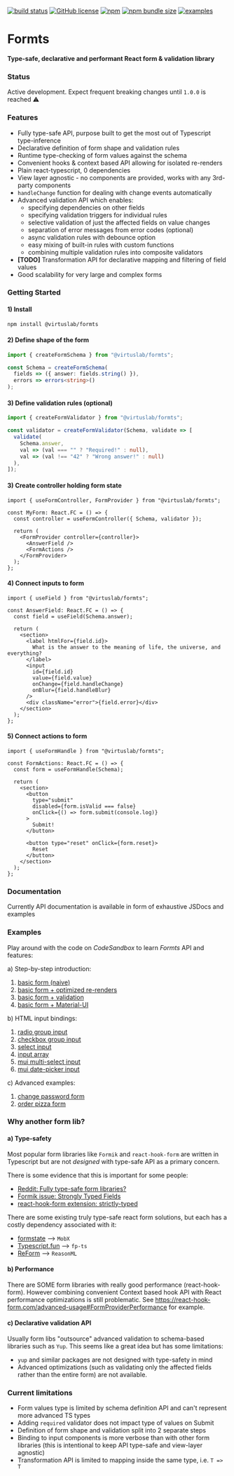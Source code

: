 [![build status](https://circleci.com/gh/VirtusLab/formts.svg?style=shield)](https://app.circleci.com/pipelines/github/VirtusLab/formts)
[![GitHub license](https://img.shields.io/github/license/VirtusLab/formts)](https://github.com/VirtusLab/formts/blob/master/LICENSE)
[![npm](https://img.shields.io/npm/v/@virtuslab/formts)](https://www.npmjs.com/package/@virtuslab/formts)
[![npm bundle size](https://img.shields.io/bundlephobia/minzip/@virtuslab/formts)](https://bundlephobia.com/result?p=@virtuslab/formts)
[![examples](https://img.shields.io/badge/examples-codesandbox-blue)](https://github.com/VirtusLab/formts#examples)

# Formts

**Type-safe, declarative and performant React form & validation library**

### Status

Active development. Expect frequent breaking changes until `1.0.0` is reached ⚠️

### Features

- Fully type-safe API, purpose built to get the most out of Typescript
  type-inference
- Declarative definition of form shape and validation rules
- Runtime type-checking of form values against the schema
- Convenient hooks & context based API allowing for isolated re-renders
- Plain react-typescript, 0 dependencies
- View layer agnostic - no components are provided, works with any 3rd-party
  components
- `handleChange` function for dealing with change events automatically
- Advanced validation API which enables:
  - specifying dependencies on other fields
  - specifying validation triggers for individual rules
  - selective validation of just the affected fields on value changes
  - separation of error messages from error codes (optional)
  - async validation rules with debounce option
  - easy mixing of built-in rules with custom functions
  - combining multiple validation rules into composite validators
- **[TODO]** Transformation API for declarative mapping and filtering of field
  values
- Good scalability for very large and complex forms

### Getting Started

#### 1) Install

```bash
npm install @virtuslab/formts
```

#### 2) Define shape of the form

```ts
import { createFormSchema } from "@virtuslab/formts";

const Schema = createFormSchema(
  fields => ({ answer: fields.string() }),
  errors => errors<string>()
);
```

#### 3) Define validation rules (optional)

```ts
import { createFormValidator } from "@virtuslab/formts";

const validator = createFormValidator(Schema, validate => [
  validate(
    Schema.answer,
    val => (val === "" ? "Required!" : null),
    val => (val !== "42" ? "Wrong answer!" : null)
  ),
]);
```

#### 3) Create controller holding form state

```tsx
import { useFormController, FormProvider } from "@virtuslab/formts";

const MyForm: React.FC = () => {
  const controller = useFormController({ Schema, validator });

  return (
    <FormProvider controller={controller}>
      <AnswerField />
      <FormActions />
    </FormProvider>
  );
};
```

#### 4) Connect inputs to form

```tsx
import { useField } from "@virtuslab/formts";

const AnswerField: React.FC = () => {
  const field = useField(Schema.answer);

  return (
    <section>
      <label htmlFor={field.id}>
        What is the answer to the meaning of life, the universe, and everything?
      </label>
      <input
        id={field.id}
        value={field.value}
        onChange={field.handleChange}
        onBlur={field.handleBlur}
      />
      <div className="error">{field.error}</div>
    </section>
  );
};
```

#### 5) Connect actions to form

```tsx
import { useFormHandle } from "@virtuslab/formts";

const FormActions: React.FC = () => {
  const form = useFormHandle(Schema);

  return (
    <section>
      <button
        type="submit"
        disabled={form.isValid === false}
        onClick={() => form.submit(console.log)}
      >
        Submit!
      </button>

      <button type="reset" onClick={form.reset}>
        Reset
      </button>
    </section>
  );
};
```

### Documentation

Currently API documentation is available in form of exhaustive JSDocs and
examples

### Examples

Play around with the code on _CodeSandbox_ to learn _Formts_ API and features:

a) Step-by-step introduction:

1. [basic form (naive)](https://codesandbox.io/s/intro-01-basic-form-naive-vplnc?file=/src/example.tsx)
2. [basic form + optimized re-renders](https://codesandbox.io/s/intro-02-basic-form-optimised-re-renders-r6mrc?file=/src/example.tsx)
3. [basic form + validation](https://codesandbox.io/s/intro-03-basic-form-validation-nhsg7?file=/src/example.tsx:770-795)
4. [basic form + Material-UI](https://codesandbox.io/s/intro-04-basic-form-material-ui-e0kkl?file=/src/example.tsx)

b) HTML input bindings:

1. [radio group input](https://codesandbox.io/s/inputs-radio-group-4l1pu?file=/src/example.tsx)
2. [checkbox group input](https://codesandbox.io/s/inputs-checkbox-group-t0mqb?file=/src/example.tsx)
3. [select input](https://codesandbox.io/s/inputs-select-1twl4?file=/src/example.tsx)
4. [input array](https://codesandbox.io/s/inputs-field-arrays-005tl?file=/src/example.tsx)
5. [mui multi-select input](https://codesandbox.io/s/inputs-mui-multi-select-lczxy?file=/src/example.tsx)
6. [mui date-picker input](https://codesandbox.io/s/inputs-mui-date-picker-x21vz?file=/src/example.tsx)

c) Advanced examples:

1. [change password form](https://codesandbox.io/s/change-password-form-yn1yz?file=/src/example.tsx)
2. [order pizza form](https://codesandbox.io/s/order-pizza-form-bsrv5?file=/src/example.tsx)

### Why another form lib?

#### a) Type-safety

Most popular form libraries like `Formik` and `react-hook-form` are written in
Typescript but are not _designed_ with type-safe API as a primary concern.

There is some evidence that this is important for some people:

- [Reddit: Fully type-safe form libraries?](https://www.reddit.com/r/typescript/comments/co03ud/fully_typesafe_form_libraries/ewg09p0/)
- [Formik issue: Strongly Typed Fields](https://github.com/formium/formik/issues/1334)
- [react-hook-form extension: strictly-typed](https://github.com/react-hook-form/strictly-typed)

There are some existing truly type-safe react form solutions, but each has a
costly dependency associated with it:

- [formstate](https://github.com/formstate/formstate) --> `MobX`
- [Typescript.fun](https://dev.to/steida/how-to-forms-with-react-and-typescript-4icb)
  --> `fp-ts`
- [ReForm](https://github.com/Astrocoders/reform) --> `ReasonML`

#### b) Performance

There are SOME form libraries with really good performance (react-hook-form).
However combining convenient Context based hook API with React performance
optimizations is still problematic. See
https://react-hook-form.com/advanced-usage#FormProviderPerformance for example.

#### c) Declarative validation API

Usually form libs "outsource" advanced validation to schema-based libraries such
as `Yup`. This seems like a great idea but has some limitations:

- `yup` and similar packages are not designed with type-safety in mind
- Advanced optimizations (such as validating only the affected fields rather
  than the entire form) are not available.

### Current limitations

- Form values type is limited by schema definition API and can't represent more
  advanced TS types
- Adding `required` validator does not impact type of values on Submit
- Definition of form shape and validation split into 2 separate steps
- Binding to input components is more verbose than with other form libraries
  (this is intentional to keep API type-safe and view-layer agnostic)
- Transformation API is limited to mapping inside the same type, i.e. `T => T`
